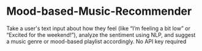 # Mood-based-Music-Recommender
Take a user's text input about how they feel (like “I’m feeling a bit low” or “Excited for the weekend!”), analyze the sentiment using NLP, and suggest a music genre or mood-based playlist accordingly. No API key required

